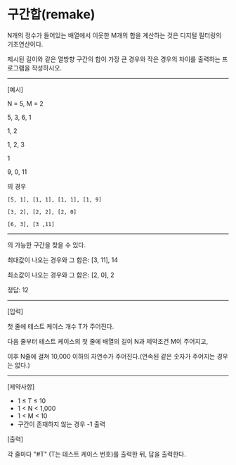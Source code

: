 # 구간합(remake)

N개의 정수가 들어있는 배열에서 이웃한 M개의 합을 계산하는 것은 디지털 필터링의 기초연산이다.

제시된 길이와 같은 열방향 구간의 합이 가장 큰 경우와 작은 경우의 차이를 출력하는 프로그램을 작성하시오.



***
[예시] 

N = 5, M = 2

5, 3, 6, 1

1, 2 

1, 2, 3

1

9, 0, 11

의 경우


    [5, 1], [1, 1], [1, 1], [1, 9]
    
    [3, 2], [2, 2], [2, 0]
    
    [6, 3], [3 ,11]
***
의 가능한 구간을 찾을 수 있다.

최대값이 나오는 경우와 그 합은: [3, 11], 14

최소값이 나오는 경우와 그 합은: [2, 0], 2

정답: 12

***
[입력]

첫 줄에 테스트 케이스 개수 T가 주어진다.

다음 줄부터 테스트 케이스의 첫 줄에 배열의 길이 N과 제약조건 M이 주어지고,

이후 N줄에 걸쳐 10,000 이하의 자연수가 주어진다.(연속된 같은 숫자가 주어지는 경우는 없다.)

***
[제약사항]

- 1 ≤ T ≤ 10
- 1 < N < 1,000
- 1 < M < 10
- 구간이 존재하지 않는 경우 -1 출력

[출력]
 
각 줄마다 "#T" (T는 테스트 케이스 번호)를 출력한 뒤, 답을 출력한다.

